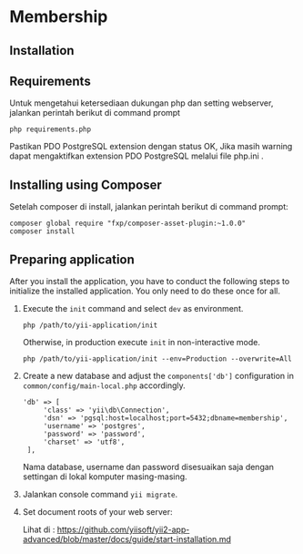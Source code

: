 Membership
===============================

Installation
-------------

## Requirements

   Untuk mengetahui ketersediaan dukungan php dan setting webserver, jalankan perintah berikut di command prompt
   ```
   php requirements.php 
   ```
   Pastikan PDO PostgreSQL extension dengan status OK, Jika masih warning dapat mengaktifkan extension PDO PostgreSQL melalui file php.ini .

## Installing using Composer

Setelah composer di install, jalankan perintah berikut di command prompt:

    composer global require "fxp/composer-asset-plugin:~1.0.0"
    composer install

## Preparing application

After you install the application, you have to conduct the following steps to initialize
the installed application. You only need to do these once for all.

1. Execute the `init` command and select `dev` as environment.

   ```
   php /path/to/yii-application/init
   ```

   Otherwise, in production execute `init` in non-interactive mode.

   ```
   php /path/to/yii-application/init --env=Production --overwrite=All
   ```

2. Create a new database and adjust the `components['db']` configuration in `common/config/main-local.php` accordingly.

   ```
   'db' => [
        'class' => 'yii\db\Connection',
        'dsn' => 'pgsql:host=localhost;port=5432;dbname=membership',
        'username' => 'postgres',
        'password' => 'password',
        'charset' => 'utf8',
    ],
   ```
   Nama database, username dan password disesuaikan saja dengan settingan di lokal komputer masing-masing.

3. Jalankan console command `yii migrate`.

4. Set document roots of your web server:

   Lihat di : https://github.com/yiisoft/yii2-app-advanced/blob/master/docs/guide/start-installation.md